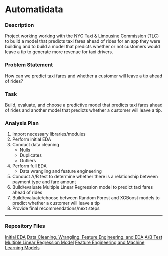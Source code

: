 # Automatidata

### Description

Project working working with the NYC Taxi & Limousine Commission (TLC) to build a model that 
predicts taxi fares ahead of rides for an app they were building and to build a model that predicts whether or not customers would leave a tip to generate more revenue for taxi drivers.

### Problem Statement

How can we predict taxi fares and whether a customer will leave a tip ahead of rides?

### Task

Build, evaluate, and choose a predictive model that predicts taxi fares ahead of rides and another model that predicts whether a customer will leave a tip.

### Analysis Plan

1. Import necessary libraries/modules
2. Perform initial EDA
3. Conduct data cleaning
   - Nulls
   - Duplicates
   - Outliers
4. Perform full EDA
   - Data wrangling and feature engineering
5. Conduct A/B test to determine whether there is a relationship between payment type and fare amount
6. Build/evaluate Multiple Linear Regression model to predict taxi fares ahead of rides
7. Build/evaluate/choose between Random Forest and XGBoost models to predict whether a customer will leave a tip
8. Provide final recommendations/next steps

---

### Repository Files

[Initial EDA](1.%20initial_eda.ipynb)
[Data Cleaning, Wrangling, Feature Engineering, and EDA](2.%20data_cleaning_eda_visualizations.ipynb)
[A/B Test](3.%20AB_test.ipynb)
[Multiple Linear Regression Model](4.%20multiple_linear_regression.ipynb)
[Feature Engineering and Machine Learning Models](5.%20feature_engineering_machine_learning.ipynb)
